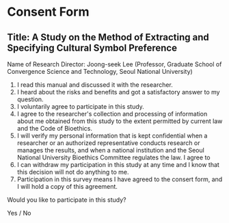 # Consent Form
## Title: A Study on the Method of Extracting and Specifying Cultural Symbol Preference

Name of Research Director: Joong-seek Lee (Professor, Graduate School of Convergence Science and Technology, Seoul National University)

1. I read this manual and discussed it with the researcher.
2. I heard about the risks and benefits and got a satisfactory answer to my question.
3. I voluntarily agree to participate in this study.
4. I agree to the researcher's collection and processing of information about me obtained from this study to the extent permitted by current law and the Code of Bioethics.
5. I will verify my personal information that is kept confidential when a researcher or an authorized representative conducts research or manages the results, and when a national institution and the Seoul National University Bioethics Committee regulates the law. I agree to
6. I can withdraw my participation in this study at any time and I know that this decision will not do anything to me.
7. Participation in this survey means I have agreed to the consert form, and I will hold a copy of this agreement.

Would you like to participate in this study?

Yes   /   No
